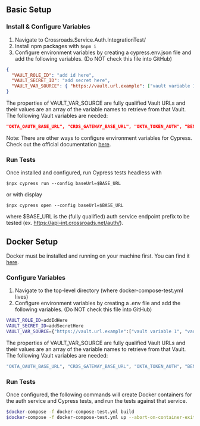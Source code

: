 ## Basic Setup
### Install & Configure Variables

1) Navigate to Crossroads.Service.Auth.IntegrationTest/
2) Install npm packages with ```$npm i```
3) Configure environment variables by creating a cypress.env.json file and add the following variables. (Do NOT check this file into GitHub)
```json
{
  "VAULT_ROLE_ID": "add id here",
  "VAULT_SECRET_ID": "add secret here",
  "VAULT_VAR_SOURCE": { "https://vault.url.example": ["vault variable 1", "vault variable 2"] }
}
```
The properties of VAULT_VAR_SOURCE are fully qualified Vault URLs and their values are an array of the variable names to retrieve from that Vault. The following Vault variables are needed:
```json
"OKTA_OAUTH_BASE_URL", "CRDS_GATEWAY_BASE_URL", "OKTA_TOKEN_AUTH", "BEN_KENOBI_PW"
```
Note: There are other ways to configure environment variables for Cypress. Check out the official documentation [here](https://docs.cypress.io/guides/guides/environment-variables.html#Setting).

### Run Tests

Once installed and configured, run Cypress tests headless with

```$npx cypress run --config baseUrl=$BASE_URL```

or with display

```$npx cypress open --config baseUrl=$BASE_URL```

where $BASE_URL is the (fully qualified) auth service endpoint prefix to be tested (ex. https://api-int.crossroads.net/auth/).


## Docker Setup

Docker must be installed and running on your machine first. You can find it [here](https://www.docker.com/products/docker-desktop).

### Configure Variables

1) Navigate to the top-level directory (where docker-compose-test.yml lives)
2) Configure environment variables by creating a .env file and add the following variables. (Do NOT check this file into GitHub)

```bash
VAULT_ROLE_ID=addIdHere
VAULT_SECRET_ID=addSecretHere
VAULT_VAR_SOURCE={"https://vault.url.example":["vault variable 1", "vault variable 2"]}
```

The properties of VAULT_VAR_SOURCE are fully qualified Vault URLs and their values are an array of the variable names to retrieve from that Vault. The following Vault variables are needed:

```bash
"OKTA_OAUTH_BASE_URL", "CRDS_GATEWAY_BASE_URL", "OKTA_TOKEN_AUTH", "BEN_KENOBI_PW"
```

### Run Tests

Once configured, the following commands will create Docker containers for the auth service and Cypress tests, and run the tests against that service.

```bash
$docker-compose -f docker-compose-test.yml build
$docker-compose -f docker-compose-test.yml up --abort-on-container-exit --exit-code-from cypress
```
